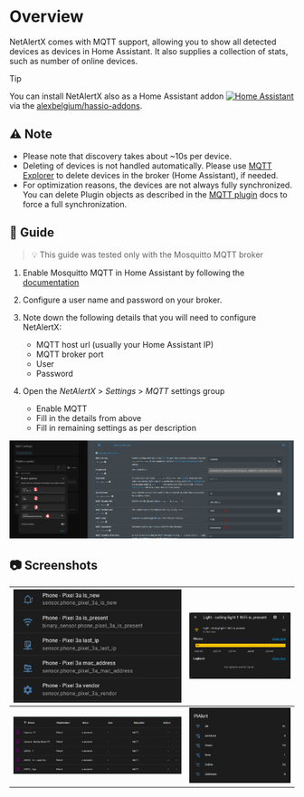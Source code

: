 # Overview

NetAlertX comes with MQTT support, allowing you to show all detected devices as devices in Home Assistant. It also supplies a collection of stats, such as number of online devices.

> [!TIP]
> You can install NetAlertX also as a Home Assistant addon [![Home Assistant](https://img.shields.io/badge/Repo-blue?logo=home-assistant&style=for-the-badge&color=0aa8d2&logoColor=fff&label=Add)](https://my.home-assistant.io/redirect/supervisor_add_addon_repository/?repository_url=https%3A%2F%2Fgithub.com%2Falexbelgium%2Fhassio-addons) via the [alexbelgium/hassio-addons](https://github.com/alexbelgium/hassio-addons/).

## ⚠ Note 

- Please note that discovery takes about ~10s per device.
- Deleting of devices is not handled automatically. Please use [MQTT Explorer](https://mqtt-explorer.com/) to delete devices in the broker (Home Assistant), if needed. 
- For optimization reasons, the devices are not always fully synchronized. You can delete Plugin objects as described in the [MQTT plugin](https://github.com/jokob-sk/NetAlertX/tree/main/front/plugins/_publisher_mqtt#forcing-an-update) docs to force a full synchronization.


## 🧭 Guide

> 💡 This guide was tested only with the Mosquitto MQTT broker

1. Enable Mosquitto MQTT in Home Assistant by following the [documentation](https://www.home-assistant.io/integrations/mqtt/)

2. Configure a user name and password on your broker.

3. Note down the following details that you will need to configure NetAlertX:
   - MQTT host url (usually your Home Assistant IP)
   - MQTT broker port
   - User
   - Password

4. Open the _NetAlertX_ > _Settings_ > _MQTT_ settings group
   - Enable MQTT
   - Fill in the details from above
   - Fill in remaining settings as per description

![Configuration Example][configuration] 

## 📷 Screenshots

  | ![Screen 1][sensors] | ![Screen 2][history] | 
  |----------------------|----------------------| 
  | ![Screen 3][list] | ![Screen 4][overview] | 
  

  [configuration]:   /docs/img/HOME_ASISSTANT/HomeAssistant-Configuration.png           "configuration"
  [sensors]:         /docs/img/HOME_ASISSTANT/HomeAssistant-Device-as-Sensors.png       "sensors"
  [history]:         /docs/img/HOME_ASISSTANT/HomeAssistant-Device-Presence-History.png "history"
  [list]:            /docs/img/HOME_ASISSTANT/HomeAssistant-Devices-List.png            "list"  
  [overview]:        /docs/img/HOME_ASISSTANT/HomeAssistant-Overview-Card.png           "overview"


